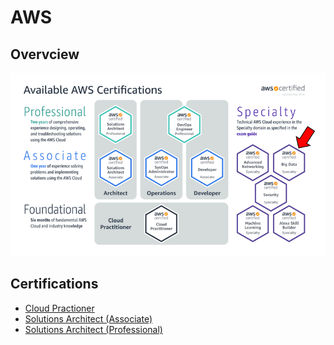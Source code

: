# AWS

## Overvciew 

<img src="image.png" />

## Certifications

* [Cloud Practioner](practitioner.md)
* [Solutions Architect (Associate)](solutions_architect_associate.md)
* [Solutions Architect (Professional)](solutions_architect_professional.md)